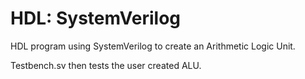 # HDL: SystemVerilog

HDL program using SystemVerilog to create an
Arithmetic Logic Unit.

Testbench.sv then tests the user created ALU.